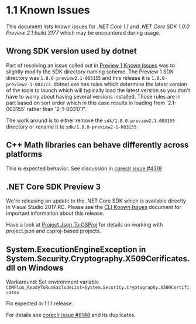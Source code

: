 # 1.1 Known Issues

This document lists known issues for *.NET Core 1.1* and *.NET Core SDK 1.0.0 Preview 2.1 build 3177* which may be encountered during usage.

## Wrong SDK version used by dotnet

Part of resolving an issue called out in [Preview 1 Known Issues](1.1.0-preview1-known-issues.md) was to slightly modify the SDK directory naming scheme. The Preview 1 SDK directory was `1.0.0-preview2.1-003155` and this release it is `1.0.0-preview2-1-003177`. dotnet.exe has rules which determine the latest version of the tools to launch which will typically load the latest version so you don't have to worry about having several versions installed. Those rules are in part based on sort order which in this case results in loading from '2.1-003155' rather than '2-1-003177'.

The work around is to either remove the `sdk/1.0.0-preview2.1-003155` directory or rename it to `sdk/1.0.0-preview2-1-003155`.

## C++ Math libraries can behave differently across platforms

This is expected behavior. See discussion in [coreclr issue #4318](https://github.com/dotnet/coreclr/issues/4318)

## .NET Core SDK Preview 3

We're releasing an update to the .NET Core SDK which is available directly in Visual Studio 2017 RC. Please see the [CLI Known Issues](https://github.com/dotnet/core/blob/master/cli/known-issues.md) document for important information about this release.

Have a look at [Project Json To CSProj](https://github.com/dotnet/cli/blob/rel/1.0.0/Documentation/ProjectJsonToCSProj.md) for details on working with project.json and csproj-based projects.

## System.ExecutionEngineException in System.Security.Cryptography.X509Cerificates.dll on Windows

Workaround: Set environment variable `COMPlus_ReadyToRunExcludeList=System.Security.Cryptography.X509Certificates`

Fix expected in 1.1.1 release.

For details see [coreclr issue #8148](https://github.com/dotnet/coreclr/issues/8148) and its duplicates.
